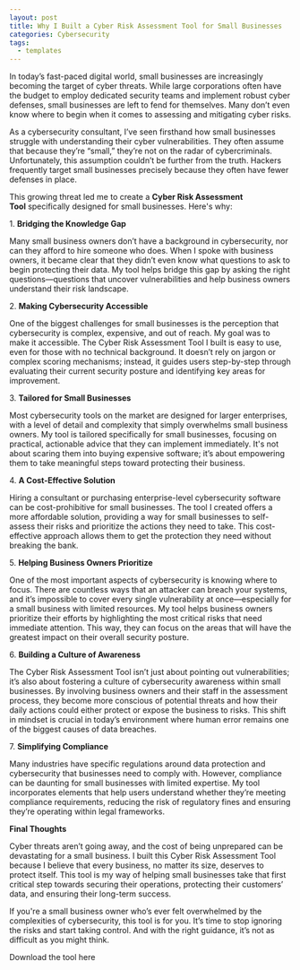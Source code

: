 ```yaml
---
layout: post
title: Why I Built a Cyber Risk Assessment Tool for Small Businesses
categories: Cybersecurity
tags:
  - templates
---
```

In today’s fast-paced digital world, small businesses are increasingly becoming the target of cyber threats. While large corporations often have the budget to employ dedicated security teams and implement robust cyber defenses, small businesses are left to fend for themselves. Many don’t even know where to begin when it comes to assessing and mitigating cyber risks.

As a cybersecurity consultant, I’ve seen firsthand how small businesses struggle with understanding their cyber vulnerabilities. They often assume that because they’re “small,” they’re not on the radar of cybercriminals. Unfortunately, this assumption couldn’t be further from the truth. Hackers frequently target small businesses precisely because they often have fewer defenses in place.

This growing threat led me to create a **Cyber Risk Assessment Tool** specifically designed for small businesses. Here's why:

1. **Bridging the Knowledge Gap**

Many small business owners don’t have a background in cybersecurity, nor can they afford to hire someone who does. When I spoke with business owners, it became clear that they didn’t even know what questions to ask to begin protecting their data. My tool helps bridge this gap by asking the right questions—questions that uncover vulnerabilities and help business owners understand their risk landscape.

2. **Making Cybersecurity Accessible**

One of the biggest challenges for small businesses is the perception that cybersecurity is complex, expensive, and out of reach. My goal was to make it accessible. The Cyber Risk Assessment Tool I built is easy to use, even for those with no technical background. It doesn’t rely on jargon or complex scoring mechanisms; instead, it guides users step-by-step through evaluating their current security posture and identifying key areas for improvement.

3. **Tailored for Small Businesses**

Most cybersecurity tools on the market are designed for larger enterprises, with a level of detail and complexity that simply overwhelms small business owners. My tool is tailored specifically for small businesses, focusing on practical, actionable advice that they can implement immediately. It's not about scaring them into buying expensive software; it’s about empowering them to take meaningful steps toward protecting their business.

4. **A Cost-Effective Solution**

Hiring a consultant or purchasing enterprise-level cybersecurity software can be cost-prohibitive for small businesses. The tool I created offers a more affordable solution, providing a way for small businesses to self-assess their risks and prioritize the actions they need to take. This cost-effective approach allows them to get the protection they need without breaking the bank.

5. **Helping Business Owners Prioritize**

One of the most important aspects of cybersecurity is knowing where to focus. There are countless ways that an attacker can breach your systems, and it’s impossible to cover every single vulnerability at once—especially for a small business with limited resources. My tool helps business owners prioritize their efforts by highlighting the most critical risks that need immediate attention. This way, they can focus on the areas that will have the greatest impact on their overall security posture.

6. **Building a Culture of Awareness**

The Cyber Risk Assessment Tool isn’t just about pointing out vulnerabilities; it’s also about fostering a culture of cybersecurity awareness within small businesses. By involving business owners and their staff in the assessment process, they become more conscious of potential threats and how their daily actions could either protect or expose the business to risks. This shift in mindset is crucial in today’s environment where human error remains one of the biggest causes of data breaches.

7. **Simplifying Compliance**

Many industries have specific regulations around data protection and cybersecurity that businesses need to comply with. However, compliance can be daunting for small businesses with limited expertise. My tool incorporates elements that help users understand whether they’re meeting compliance requirements, reducing the risk of regulatory fines and ensuring they’re operating within legal frameworks.

**Final Thoughts**

Cyber threats aren’t going away, and the cost of being unprepared can be devastating for a small business. I built this Cyber Risk Assessment Tool because I believe that every business, no matter its size, deserves to protect itself. This tool is my way of helping small businesses take that first critical step towards securing their operations, protecting their customers’ data, and ensuring their long-term success.

If you're a small business owner who’s ever felt overwhelmed by the complexities of cybersecurity, this tool is for you. It’s time to stop ignoring the risks and start taking control. And with the right guidance, it’s not as difficult as you might think.

Download the tool here